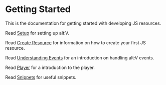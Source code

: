 # Getting Started

This is the documentation for getting started with developing JS resources.

Read [Setup](setup.md) for setting up alt:V.

Read [Create Resource](create-your-first-resource.md) for information on how to create your first JS resource.

Read [Understanding Events](understanding-events.md) for an introduction on handling alt:V events.

Read [Player](player/index.md) for a introduction to the player.

Read [Snippets](snippets/index.md) for useful snippets.
